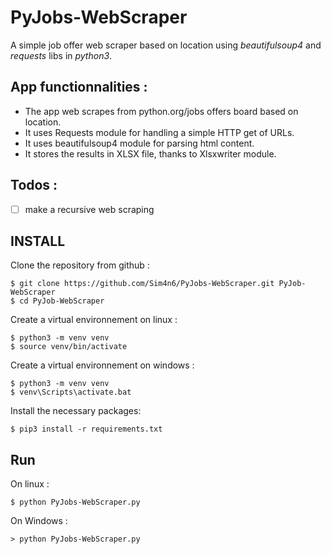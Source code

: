# PyJobs-WebScraper
A simple job offer web scraper based on location using *beautifulsoup4* and *requests* libs in *python3*. 


App functionnalities : 
--------
 - The app web scrapes from python.org/jobs offers board based on location.
 - It uses Requests module for handling a simple HTTP get of URLs.
 - It uses beautifulsoup4 module for parsing html content.
 - It stores the results in XLSX file, thanks to Xlsxwriter module.

Todos : 
-------
 - [ ] make a recursive web scraping 

INSTALL
----
 Clone the repository from github : 

    $ git clone https://github.com/Sim4n6/PyJobs-WebScraper.git PyJob-WebScraper
    $ cd PyJob-WebScraper

Create a virtual environnement on linux : 

    $ python3 -m venv venv
    $ source venv/bin/activate
    
Create a virtual environnement on windows :

    $ python3 -m venv venv
    $ venv\Scripts\activate.bat
    
Install the necessary packages: 
    
    $ pip3 install -r requirements.txt
   
Run
---
On linux :

    $ python PyJobs-WebScraper.py

On Windows :

    > python PyJobs-WebScraper.py
